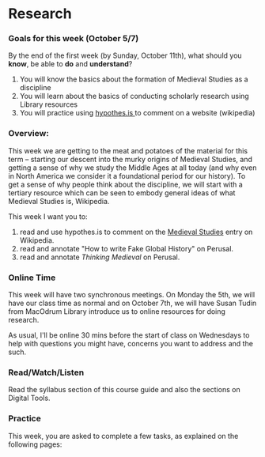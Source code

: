 # Research

### Goals for this week \(October 5/7\)

By the end of the first week \(by Sunday, October 11th\), what should you **know**, be able to **do** and **understand**?

1. You will know the basics about the formation of Medieval Studies as a discipline
2. You will learn about the basics of conducting scholarly research using Library resources
3. You will practice using [hypothes.is ](../course-info/digital-tools/hypothes.is.md)to comment on a website \(wikipedia\)

### Overview:

This week we are getting to the meat and potatoes of the material for this term – starting our descent into the murky origins of Medieval Studies, and getting a sense of why we study the Middle Ages at all today \(and why even in North America we consider it a foundational period for our history\). To get a sense of why people think about the discipline, we will start with a tertiary resource which can be seen to embody general ideas of what Medieval Studies is, Wikipedia. 

This week I want you to: 

1. read and use hypothes.is to comment on the [Medieval Studies](https://en.wikipedia.org/wiki/Medieval_studies) entry on Wikipedia.
2. read and annotate "How to write Fake Global History" on Perusal. 
3. read and annotate _Thinking Medieval_ on Perusal. 



### **Online Time**

This week will have two synchronous meetings. On Monday the 5th, we will have our class time as normal and on October 7th, we will have Susan Tudin from MacOdrum Library introduce us to online resources for doing research. 

As usual, I'll be online 30 mins before the start of class on Wednesdays to help with questions you might have, concerns you want to address and the such. 

### Read/Watch/Listen

Read the syllabus section of this course guide and also the sections on Digital Tools. 





### Practice

This week, you are asked to complete a few tasks, as explained on the following pages: 

